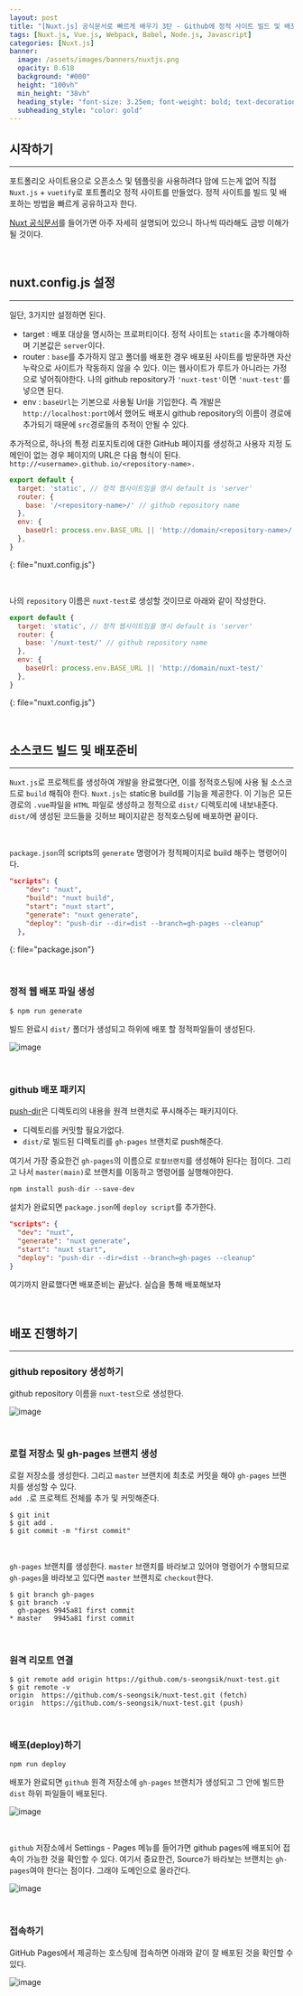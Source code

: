```yaml
---
layout: post
title: "[Nuxt.js] 공식문서로 빠르게 배우기 3탄 - Github에 정적 사이트 빌드 및 배포하기"
tags: [Nuxt.js, Vue.js, Webpack, Babel, Node.js, Javascript]
categories: [Nuxt.js]
banner:
  image: /assets/images/banners/nuxtjs.png
  opacity: 0.618
  background: "#000"
  height: "100vh"
  min_height: "38vh"
  heading_style: "font-size: 3.25em; font-weight: bold; text-decoration: underline"
  subheading_style: "color: gold"
---
```


## **시작하기**

***

포트폴리오 사이트용으로 오픈소스 및 템플릿을 사용하려다 맘에 드는게 없어 직접 `Nuxt.js` + `vuetify`로 포트폴리오 정적 사이트를 만들었다.
정적 사이트를 빌드 및 배포하는 방법을 빠르게 공유하고자 한다.

[Nuxt 공식문서](https://nuxtjs.org/deployments/github-pages#command-line-deployment)를 들어가면 아주 자세히 설명되어 있으니 하나씩 따라해도 금방 이해가 될 것이다.

<br>

## **nuxt.config.js 설정**

***

일단, 3가지만 설정하면 된다.


* target : 배포 대상을 명시하는 프로퍼티이다. 정적 사이트는 `static`을 추가해야하며 기본값은 `server`이다.
* router : `base`를 추가하지 않고 폴더를 배포한 경우 배포된 사이트를 방문하면 자산 누락으로 사이트가 작동하지 않을 수 있다. 이는 웹사이트가 루트가 아니라는 가정으로 넣어줘야한다. 나의 github repository가 `'nuxt-test'`이면 `'nuxt-test'`를 넣으면 된다.
* env : `baseUrl`는 기본으로 사용될 Url을 기입한다. 즉 개발은 `http://localhost:port`에서 했어도 배포시 github repository의 이름이 경로에 추가되기 때문에 `src`경로들의 추적이 안될 수 있다.

추가적으로, 하나의 특정 리포지토리에 대한 GitHub 페이지를 생성하고 사용자 지정 도메인이 없는 경우 페이지의 URL은 다음 형식이 된다.
`http://<username>.github.io/<repository-name>.`

```javascript
export default {
  target: 'static', // 정적 웹사이트임을 명시 default is 'server'
  router: {
    base: '/<repository-name>/' // github repository name
  },
  env: {
    baseUrl: process.env.BASE_URL || 'http://domain/<repository-name>/'
  },
}
```
{: file="nuxt.config.js"}

<br>

나의 `repository` 이름은 `nuxt-test`로 생성할 것이므로 아래와 같이 작성한다.

```javascript
export default {
  target: 'static', // 정적 웹사이트임을 명시 default is 'server'
  router: {
    base: '/nuxt-test/' // github repository name
  },
  env: {
    baseUrl: process.env.BASE_URL || 'http://domain/nuxt-test/'
  },
}
```
{: file="nuxt.config.js"}

<br>

## **소스코드 빌드 및 배포준비**

***

`Nuxt.js`로 프로젝트를 생성하여 개발을 완료했다면, 이를 정적호스팅에 사용 될 소스코드로 `build` 해줘야 한다.
`Nuxt.js`는 static용 build를 기능을 제공한다. 이 기능은 모든 경로의 `.vue`파일을 `HTML` 파일로 생성하고 정적으로 `dist/` 디렉토리에 내보내준다.
`dist/`에 생성된 코드들을 깃허브 페이지같은 정적호스팅에 배포하면 끝이다.

<br>

`package.json`의 scripts의 `generate` 명령어가 정적페이지로 build 해주는 명령어이다.

```json
"scripts": {
    "dev": "nuxt",
    "build": "nuxt build",
    "start": "nuxt start",
    "generate": "nuxt generate",
    "deploy": "push-dir --dir=dist --branch=gh-pages --cleanup"
  },
```
{: file="package.json"}

<br>

### **정적 웹 배포 파일 생성**

```console
$ npm run generate
```

빌드 완료시 `dist/` 폴더가 생성되고 하위에 배포 할 정적파일들이 생성된다.

![image](https://user-images.githubusercontent.com/52439201/151983943-df58453c-b71f-499b-a8db-7b2d66068fcf.png)


<br>

### **github 배포 패키지**

[push-dir](https://github.com/L33T-KR3W/push-dir)은 디렉토리의 내용을 원격 브랜치로 푸시해주는 패키지이다.

* 디렉토리를 커밋할 필요가없다.
* `dist/`로 빌드된 디렉토리를 `gh-pages` 브랜치로 push해준다.

여기서 가장 중요한건 `gh-pages`의 이름으로 `로컬브랜치`를 생성해야 된다는 점이다.
그리고 나서 `master(main)`로 브랜치를 이동하고 명령어를 실행해야한다.

```console
npm install push-dir --save-dev
```

설치가 완료되면 `package.json`에 `deploy script`를 추가한다.

```json
"scripts": {
  "dev": "nuxt",
  "generate": "nuxt generate",
  "start": "nuxt start",
  "deploy": "push-dir --dir=dist --branch=gh-pages --cleanup"
}
```

여기까지 완료했다면 배포준비는 끝났다. 실습을 통해 배포해보자

<br>

## **배포 진행하기**

***

### github repository 생성하기

github repository 이름을 `nuxt-test`으로 생성한다.

![image](https://user-images.githubusercontent.com/52439201/151987396-8505f338-ab69-4e90-bfda-437799ae33c8.png)

<br>

### **로컬 저장소 및 gh-pages 브랜치 생성**

로컬 저장소를 생성한다. 그리고 `master` 브랜치에 최초로 커밋을 해야 `gh-pages` 브랜치를 생성할 수 있다.  
`add .`로 프로젝트 전체를 추가 및 커밋해준다.
```console
$ git init
$ git add .
$ git commit -m "first commit"
```

<br>

`gh-pages` 브랜치를 생성한다. `master` 브랜치를 바라보고 있어야 명령어가 수행되므로 `gh-pages`을 바라보고 있다면 `master` 브랜치로 `checkout`한다.
```console
$ git branch gh-pages
$ git branch -v
  gh-pages 9945a81 first commit
* master   9945a81 first commit
```

<br>

### **원격 리모트 연결**

```console
$ git remote add origin https://github.com/s-seongsik/nuxt-test.git
$ git remote -v
origin  https://github.com/s-seongsik/nuxt-test.git (fetch)
origin  https://github.com/s-seongsik/nuxt-test.git (push)
```

<br>

### **배포(deploy)하기**

```console
npm run deploy
```
배포가 완료되면 `github` 원격 저장소에 `gh-pages` 브랜치가 생성되고 그 안에 빌드한 `dist` 하위 파일들이 배포된다.

![image](https://user-images.githubusercontent.com/52439201/151992639-ef7b4cba-1caa-4dff-9807-16fa85694f49.png)

<br>

`github` 저장소에서 Settings - Pages 메뉴를 들어가면 github pages에 배포되어 접속이 가능한 것을 확인할 수 있다.
여기서 중요한건, Source가 바라보는 브랜치는 `gh-pages`여야 한다는 점이다. 그래야 도메인으로 올라간다.

![image](https://user-images.githubusercontent.com/52439201/151993686-72120b57-0520-4abf-bde2-4bee33556657.png)

<br>

### **접속하기**

GitHub Pages에서 제공하는 호스팅에 접속하면 아래와 같이 잘 배포된 것을 확인할 수 있다.

![image](https://user-images.githubusercontent.com/52439201/151994465-728fe5cb-9e33-49d7-97ea-e1d064fff7fd.png)
